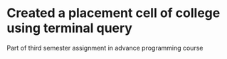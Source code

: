 # Created a placement cell of college using terminal query 
Part of third semester assignment in advance programming course
